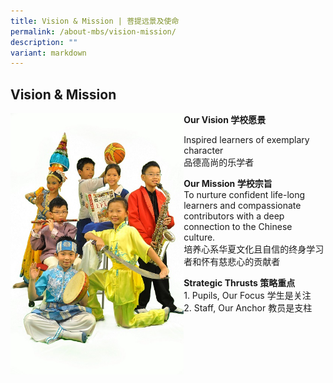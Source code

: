 ```yaml
---
title: Vision & Mission | 菩提远景及使命
permalink: /about-mbs/vision-mission/
description: ""
variant: markdown
---
```

## Vision &amp; Mission

<img style="width: 55%;" src="/images/Vision-Mission_456x687.jpeg" align="left"> 

**Our Vision 学校愿景**

Inspired learners of exemplary character<br>
品德高尚的乐学者

**Our Mission 学校宗旨**<br>
To nurture confident life-long learners and compassionate contributors with a deep connection to the Chinese culture.<br>培养心系华夏文化且自信的终身学习者和怀有慈悲心的贡献者

**Strategic Thrusts 策略重点**
<br> 1. Pupils, Our Focus 学生是关注 
<br> 2. Staff, Our Anchor	 教员是支柱